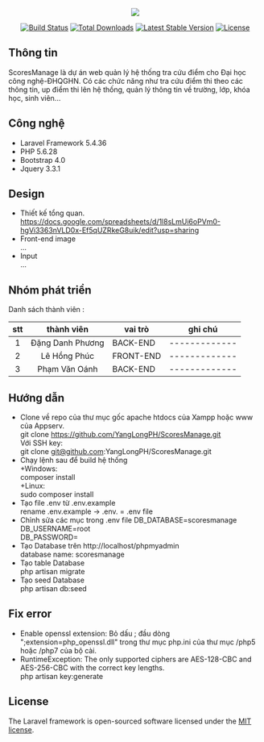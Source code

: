 <p align="center"><img src="https://laravel.com/assets/img/components/logo-laravel.svg"></p>

<p align="center">
<a href="https://travis-ci.org/laravel/framework"><img src="https://travis-ci.org/laravel/framework.svg" alt="Build Status"></a>
<a href="https://packagist.org/packages/laravel/framework"><img src="https://poser.pugx.org/laravel/framework/d/total.svg" alt="Total Downloads"></a>
<a href="https://packagist.org/packages/laravel/framework"><img src="https://poser.pugx.org/laravel/framework/v/stable.svg" alt="Latest Stable Version"></a>
<a href="https://packagist.org/packages/laravel/framework"><img src="https://poser.pugx.org/laravel/framework/license.svg" alt="License"></a>
</p>

## Thông tin
ScoresManage là dự án web quản lý hệ thống tra cứu điểm cho Đại học công nghệ-ĐHQGHN.
Có các chức năng như tra cứu điểm thi theo các thông tin, up điểm thi lên hệ thống, quản lý thông tin về trường, lớp, khóa học, sinh viên...

## Công nghệ
- Laravel Framework 5.4.36
- PHP 5.6.28
- Bootstrap 4.0
- Jquery 3.3.1

## Design
- Thiết kế tổng quan.  
    https://docs.google.com/spreadsheets/d/1l8sLmUi6oPVm0-hgVi3363nVLD0x-Ef5qUZRkeG8uik/edit?usp=sharing
- Front-end image  
    ...
- Input  
    ...
## Nhóm phát triển

Danh sách thành viên :

| stt   |    thành viên     | vai trò   | ghi chú       |
|:-----:|:----------------: |---------  |-------------  |
| 1     | Đặng Danh Phương  | BACK-END  |-------------  |
| 2     | Lê Hồng Phúc      | FRONT-END |-------------  |
| 3     | Phạm Văn Oánh     | BACK-END  |-------------  |

## Hướng dẫn
- Clone về repo của thư mục gốc apache htdocs của Xampp hoặc www của Appserv.  
    git clone https://github.com/YangLongPH/ScoresManage.git  
    Với SSH key:  
    git clone git@github.com:YangLongPH/ScoresManage.git  
- Chạy lệnh sau để build hệ thống  
    +Windows:  
        composer install  
    +Linux:  
        sudo composer install  
- Tạo file .env từ .env.example  
    rename .env.example -> .env. = .env file  
- Chỉnh sửa các mục trong .env file
    DB_DATABASE=scoresmanage  
    DB_USERNAME=root  
    DB_PASSWORD=  
- Tạo Database trên http://localhost/phpmyadmin  
    database name: scoresmanage 
- Tạo table Database  
    php artisan migrate  
- Tạo seed Database  
    php artisan db:seed  
## Fix error
- Enable openssl extension:
    Bỏ dấu ; đầu dòng ";extension=php_openssl.dll" trong thư mục php.ini của thư mục /php5 hoặc /php7 của bộ cài.
- RuntimeException: The only supported ciphers are AES-128-CBC and AES-256-CBC with the correct key lengths.  
    php artisan key:generate  
## License

The Laravel framework is open-sourced software licensed under the [MIT license](http://opensource.org/licenses/MIT).
